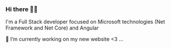### Hi there 👋😃

I'm a Full Stack developer focused on Microsoft technologies (Net Framework and Net Core) and Angular 


🔭 I’m currently working on my new website <3 ...

<!--
**RicardoGaitan93/RicardoGaitan93** is a ✨ _special_ ✨ repository because its `README.md` (this file) appears on your GitHub profile.

Here are some ideas to get you started:

- 🔭 I’m currently working on my new website...
- 🌱 I’m currently learning ...
- 👯 I’m looking to collaborate on ...
- 🤔 I’m looking for help with ...
- 💬 Ask me about ...
- 📫 How to reach me: ...
- 😄 Pronouns: ...
- ⚡ Fun fact: ...
-->
